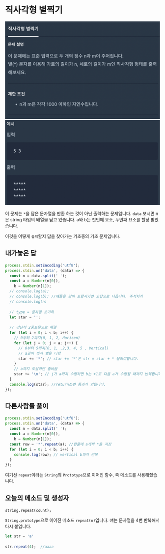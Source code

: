 # 직사각형 별찍기

![별찍기](../이미지/1단계/별찍기.png)
![별찍조건](../이미지/1단계/별찍조건.png)

이 문제는 `*`을 담은 문자열을 반환 하는 것이 아닌 출력하는 문제입니다. `data` 보시면 n은 string 타입의 배열을 담고 있습니다. a와 b는 첫번째 요소, 두번째 요소를 할당 받았습니다.

이것을 어떻게 `출력`할지 답을 찾아가는 기초중의 기초 문제입니다.

## 내가놓은 답

```js
process.stdin.setEncoding('utf8');
process.stdin.on('data', (data) => {
  const n = data.split(' ');
  const a = Number(n[0]),
    b = Number(n[1]);
  // console.log(a);
  // console.log(b); //얘들을 같이 포함시키면 오답으로 나옵니다. 주석처리
  // console.log(n)

  // type = 문자열 초기화
  let star = '';

  // 간단히 2중포문으로 해결
  for (let i = 0; i < b; i++) {
    // 0부터 2까지(0, 1, 2, Horizen)
    for (let j = 0; j < a; j++) {
      // 0부터 5까지(0, 1, ,2,3, 4, 5 , Vertical)
      // a길이 까지 별을 더함
      star += '*'; // star += '*'은 str = star + * 을의미합니다.
    }
    // a까지 도달하면 줄바꿈
    star += '\n'; // j가 a까지 수행하면 b는 +1로 다음 a가 수행될 때까지 반복합니다.
  }
  console.log(star); //return쓰면 통과가 안됩니다.
});
```

## 다른사람들 풀이

```js
process.stdin.setEncoding('utf8');
process.stdin.on('data', (data) => {
  const n = data.split(' ');
  const a = Number(n[0]),
    b = Number(n[1]);
  const row = '*'.repeat(a); //한줄에 a개씩 *을 저장
  for (let i = 0; i < b; i++) {
    console.log(row); // vertical b까지 반복
  }
});
```

여기선 `repeat`이라는 `String`의 `Prototype`으로 이어진 함수, 즉 메소드를 사용해줬습니다.

## 오늘의 메소드 및 생성자

`string.repeat(count);`

`String.prototype`으로 이어진 메소드 `repeat(n)`입니다. 얘는 문자열을 4번 반복해서 다시 붙입니다.
```js
let str = 'a' 

str.repeat(4);  //aaaa
```